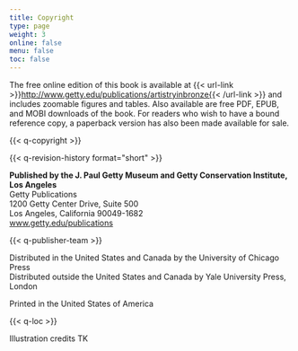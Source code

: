 ```yaml
---
title: Copyright
type: page
weight: 3
online: false
menu: false
toc: false
---
```


The free online edition of this book is available at {{< url-link >}}http://www.getty.edu/publications/artistryinbronze{{< /url-link >}} and includes zoomable figures and tables. Also available are free PDF, EPUB, and MOBI downloads of the book. For readers who wish to have a bound reference copy, a paperback version has also been made available for sale.

{{< q-copyright >}}

{{< q-revision-history format="short" >}}

**Published by the J. Paul Getty Museum and Getty Conservation Institute, Los Angeles**<br />
Getty Publications<br />
1200 Getty Center Drive, Suite 500<br />
Los Angeles, California 90049-1682<br />
www.getty.edu/publications

{{< q-publisher-team >}}

Distributed in the United States and Canada by the University of Chicago Press<br />
Distributed outside the United States and Canada by Yale University Press, London

Printed in the United States of America

{{< q-loc >}}

Illustration credits TK
